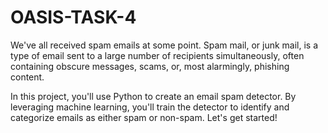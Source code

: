 # OASIS-TASK-4
We've all received spam emails at some point. Spam mail, or junk mail, is a type of email sent to a large number of recipients simultaneously, often containing obscure messages, scams, or, most alarmingly, phishing content.

In this project, you'll use Python to create an email spam detector. By leveraging machine learning, you'll train the detector to identify and categorize emails as either spam or non-spam. Let's get started!

